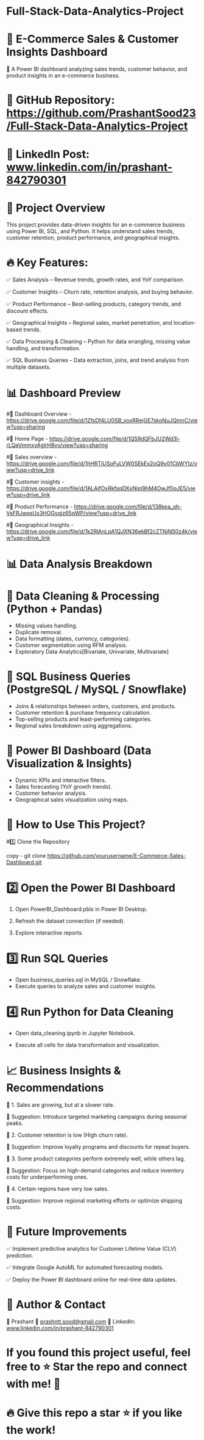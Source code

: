 # Full-Stack-Data-Analytics-Project
# 🛒 E-Commerce Sales & Customer Insights Dashboard
🚀 A Power BI dashboard analyzing sales trends, customer behavior, and product insights in an e-commerce business.

# 🔗 GitHub Repository: https://github.com/PrashantSood23/Full-Stack-Data-Analytics-Project
# 🔗 LinkedIn Post: www.linkedin.com/in/prashant-842790301

# 📌 Project Overview
This project provides data-driven insights for an e-commerce business using Power BI, SQL, and Python.
It helps understand sales trends, customer retention, product performance, and geographical insights.

# 🔥 Key Features:
✅ Sales Analysis – Revenue trends, growth rates, and YoY comparison.

✅ Customer Insights – Churn rate, retention analysis, and buying behavior.

✅ Product Performance – Best-selling products, category trends, and discount effects.

✅ Geographical Insights – Regional sales, market penetration, and location-based trends.

✅ Data Processing & Cleaning – Python for data wrangling, missing value handling, and transformation.

✅ SQL Business Queries – Data extraction, joins, and trend analysis from multiple datasets.

 # 📊 Dashboard Preview
#🔹 Dashboard Overview - https://drive.google.com/file/d/1ZfsDf4LU0SB_voxRRejGE7skoNuJQmnC/view?usp=sharing

#🔹 Home Page - https://drive.google.com/file/d/1Q59dQFbJU2Wd3l-rLQeVmmxvAglrH8vv/view?usp=sharing

#🔹 Sales overview - https://drive.google.com/file/d/1hHRTjUSoFuLVW0SEkEx2oQ9v01CbWYIz/view?usp=drive_link

#🔹 Customer insights - https://drive.google.com/file/d/1ALAifOxRkfsqDXxNjpl9hM4OwJf0oJE5/view?usp=drive_link

#🔹 Product Performance - https://drive.google.com/file/d/138kea_oh-VsFRJwqsUx3HOGvqjz65qWP/view?usp=drive_link

#🔹 Geographical Insights - https://drive.google.com/file/d/1k2RlAnLpA1QJXN36ekBf2cZTNjN50z4k/view?usp=drive_link

# 📊 Data Analysis Breakdown
# 🔹 Data Cleaning & Processing (Python + Pandas)
* Missing values handling.
* Duplicate removal.
* Data formatting (dates, currency, categories).
* Customer segmentation using RFM analysis.
* Exploratory Data Analytics[Bivariate, Univariate, Multivariate]

# 🔹 SQL Business Queries (PostgreSQL / MySQL / Snowflake)
* Joins & relationships between orders, customers, and products.
* Customer retention & purchase frequency calculation.
* Top-selling products and least-performing categories.
* Regional sales breakdown using aggregations.

# 🔹 Power BI Dashboard (Data Visualization & Insights)
* Dynamic KPIs and interactive filters.
* Sales forecasting (YoY growth trends).
* Customer behavior analysis.
* Geographical sales visualization using maps.

# 📌 How to Use This Project?
#1️⃣ Clone the Repository

copy - git clone https://github.com/yourusername/E-Commerce-Sales-Dashboard.git

# 2️⃣ Open the Power BI Dashboard
1. Open PowerBI_Dashboard.pbix in Power BI Desktop.

2. Refresh the dataset connection (if needed).

3. Explore interactive reports.

# 3️⃣ Run SQL Queries
* Open business_queries.sql in MySQL / Snowflake.
* Execute queries to analyze sales and customer insights.

# 4️⃣ Run Python for Data Cleaning
* Open data_cleaning.ipynb in Jupyter Notebook.

* Execute all cells for data transformation and visualization.

# 📈 Business Insights & Recommendations
📌 1. Sales are growing, but at a slower rate.

🔹 Suggestion: Introduce targeted marketing campaigns during seasonal peaks.

📌 2. Customer retention is low (High churn rate).

🔹 Suggestion: Improve loyalty programs and discounts for repeat buyers.

📌 3. Some product categories perform extremely well, while others lag.

🔹 Suggestion: Focus on high-demand categories and reduce inventory costs for underperforming ones.

📌 4. Certain regions have very low sales.

🔹 Suggestion: Improve regional marketing efforts or optimize shipping costs.

# 🚀 Future Improvements

✅ Implement predictive analytics for Customer Lifetime Value (CLV) prediction.

✅ Integrate Google AutoML for automated forecasting models.

✅ Deploy the Power BI dashboard online for real-time data updates.

# 📌 Author & Contact

👤 Prashant
📧 prashntt.sood@gmail.com
🔗 LinkedIn: www.linkedin.com/in/prashant-842790301

# If you found this project useful, feel free to ⭐ Star the repo and connect with me! 🚀

# 🔥 Give this repo a star ⭐ if you like the work!
